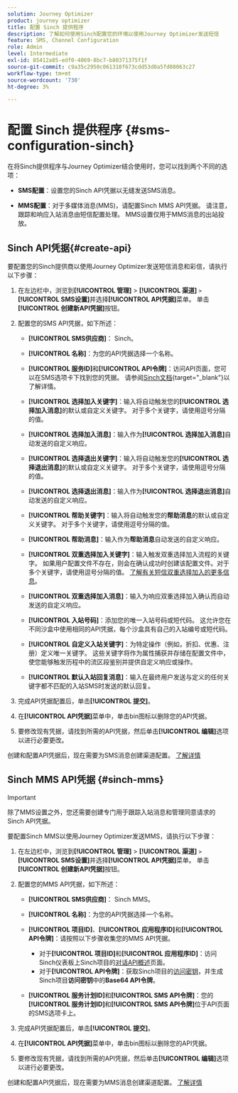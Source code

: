 ```yaml
---
solution: Journey Optimizer
product: journey optimizer
title: 配置 Sinch 提供程序
description: 了解如何使用Sinch配置您的环境以使用Journey Optimizer发送短信
feature: SMS, Channel Configuration
role: Admin
level: Intermediate
exl-id: 85412a85-edf0-4069-8bc7-b80371375f1f
source-git-commit: c9a35c2950c061318f673cdd53d0a5fd08063c27
workflow-type: tm+mt
source-wordcount: '730'
ht-degree: 3%

---
```


# 配置 Sinch 提供程序 {#sms-configuration-sinch}

在将Sinch提供程序与Journey Optimizer结合使用时，您可以找到两个不同的选项：

* **SMS配置**：设置您的Sinch API凭据以无缝发送SMS消息。

* **MMS配置**：对于多媒体消息(MMS)，请配置Sinch MMS API凭据。 请注意，跟踪和响应入站消息由短信配置处理。 MMS设置仅用于MMS消息的出站投放。

## Sinch API凭据{#create-api}

要配置您的Sinch提供商以使用Journey Optimizer发送短信消息和彩信，请执行以下步骤：

1. 在左边栏中，浏览到&#x200B;**[!UICONTROL 管理]** > **[!UICONTROL 渠道]** `>` **[!UICONTROL SMS设置]**&#x200B;并选择&#x200B;**[!UICONTROL API凭据]**&#x200B;菜单。 单击&#x200B;**[!UICONTROL 创建新API凭据]**&#x200B;按钮。

1. 配置您的SMS API凭据，如下所述：

   * **[!UICONTROL SMS供应商]**： Sinch。

   * **[!UICONTROL 名称]**：为您的API凭据选择一个名称。

   * **[!UICONTROL 服务ID]**&#x200B;和&#x200B;**[!UICONTROL API令牌]**：访问API页面，您可以在SMS选项卡下找到您的凭据。 请参阅[Sinch文档](https://developers.sinch.com/docs/sms/getting-started/){target="_blank"}以了解详情。

   * **[!UICONTROL 选择加入关键字]**：输入将自动触发您的&#x200B;**[!UICONTROL 选择加入消息]**&#x200B;的默认或自定义关键字。 对于多个关键字，请使用逗号分隔的值。

   * **[!UICONTROL 选择加入消息]**：输入作为&#x200B;**[!UICONTROL 选择加入消息]**&#x200B;自动发送的自定义响应。

   * **[!UICONTROL 选择退出关键字]**：输入将自动触发您的&#x200B;**[!UICONTROL 选择退出消息]**&#x200B;的默认或自定义关键字。 对于多个关键字，请使用逗号分隔的值。

   * **[!UICONTROL 选择退出消息]**：输入作为&#x200B;**[!UICONTROL 选择退出消息]**&#x200B;自动发送的自定义响应。

   * **[!UICONTROL 帮助关键字]**：输入将自动触发您的&#x200B;**帮助消息**&#x200B;的默认或自定义关键字。 对于多个关键字，请使用逗号分隔的值。

   * **[!UICONTROL 帮助消息]**：输入作为&#x200B;**帮助消息**&#x200B;自动发送的自定义响应。

   * **[!UICONTROL 双重选择加入关键字]**：输入触发双重选择加入流程的关键字。 如果用户配置文件不存在，则会在确认成功时创建该配置文件。对于多个关键字，请使用逗号分隔的值。 [了解有关短信双重选择加入的更多信息](https://video.tv.adobe.com/v/3427129/?learn=on)。

   * **[!UICONTROL 双重选择加入消息]**：输入为响应双重选择加入确认而自动发送的自定义响应。

   * **[!UICONTROL 入站号码]**：添加您的唯一入站号码或短代码。 这允许您在不同沙盒中使用相同的API凭据，每个沙盒具有自己的入站编号或短代码。

   * **[!UICONTROL 自定义入站关键字]**：为特定操作（例如，折扣、优惠、注册）定义唯一关键字。 这些关键字将作为属性捕获并存储在配置文件中，使您能够触发历程中的流区段鉴别并提供自定义响应或操作。

   * **[!UICONTROL 默认入站回复消息]**：输入在最终用户发送与定义的任何关键字都不匹配的入站SMS时发送的默认回复。

1. 完成API凭据配置后，单击&#x200B;**[!UICONTROL 提交]**。

1. 在&#x200B;**[!UICONTROL API凭据]**&#x200B;菜单中，单击bin图标以删除您的API凭据。

1. 要修改现有凭据，请找到所需的API凭据，然后单击&#x200B;**[!UICONTROL 编辑]**&#x200B;选项以进行必要更改。

创建和配置API凭据后，现在需要为SMS消息创建渠道配置。 [了解详情](sms-configuration-surface.md)

## Sinch MMS API凭据 {#sinch-mms}

>[!IMPORTANT]
>
> 除了MMS设置之外，您还需要创建专门用于跟踪入站消息和管理同意请求的Sinch API凭据。

要配置Sinch MMS以使用Journey Optimizer发送MMS，请执行以下步骤：

1. 在左边栏中，浏览到&#x200B;**[!UICONTROL 管理]** > **[!UICONTROL 渠道]** `>` **[!UICONTROL SMS设置]**&#x200B;并选择&#x200B;**[!UICONTROL API凭据]**&#x200B;菜单。 单击&#x200B;**[!UICONTROL 创建新API凭据]**&#x200B;按钮。

1. 配置您的MMS API凭据，如下所述：

   * **[!UICONTROL SMS供应商]**： Sinch MMS。

   * **[!UICONTROL 名称]**：为您的API凭据选择一个名称。

   * **[!UICONTROL 项目ID]**、**[!UICONTROL 应用程序ID]**&#x200B;和&#x200B;**[!UICONTROL API令牌]**：请按照以下步骤收集您的MMS API凭据。

      * 对于&#x200B;**[!UICONTROL 项目ID]**&#x200B;和&#x200B;**[!UICONTROL 应用程序ID]**：访问Sinch仪表板上Sinch项目的[对话API概述](https://dashboard.sinch.com/convapi/overview)页面。
      * 对于&#x200B;**[!UICONTROL API令牌]**：获取Sinch项目的[访问密钥](https://community.sinch.com/t5/Customer-Dashboard/Sinch-Access-Keys/ta-p/12638)，并生成Sinch项目&#x200B;**访问密钥**&#x200B;中的&#x200B;**Base64 API令牌**。

   * **[!UICONTROL 服务计划ID]**&#x200B;和&#x200B;**[!UICONTROL SMS API令牌]**：您的&#x200B;**[!UICONTROL 服务计划ID]**&#x200B;和&#x200B;**[!UICONTROL SMS API令牌]**&#x200B;位于API页面的SMS选项卡上。

1. 完成API凭据配置后，单击&#x200B;**[!UICONTROL 提交]**。

1. 在&#x200B;**[!UICONTROL API凭据]**&#x200B;菜单中，单击bin图标以删除您的API凭据。

1. 要修改现有凭据，请找到所需的API凭据，然后单击&#x200B;**[!UICONTROL 编辑]**&#x200B;选项以进行必要更改。

创建和配置API凭据后，现在需要为MMS消息创建渠道配置。 [了解详情](sms-configuration-surface.md)
